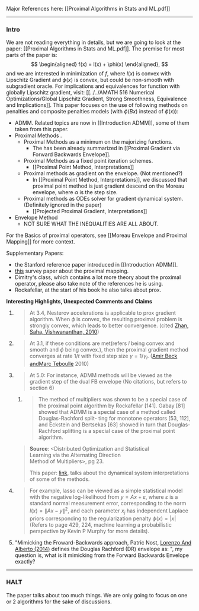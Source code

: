 Major References here: [[Proximal Algorithms in Stats and ML.pdf]]

---
### **Intro**

We are not reading everything in details, but we are going to look at the paper: [[Proximal Algorithms in Stats and ML.pdf]]. The premise for most parts of the paper is: 
$$
\begin{aligned}
    f(x) = l(x) + \phi(x)
\end{aligned},
$$
and we are interested in minimization of $f$, where $l(x)$ is convex with Lipschitz Gradient and $\phi(x)$ is convex, but could be non-smooth with subgradient oracle. For implications and equivalences for function with globally Lipschitz gradient, visit: [[../../AMATH 516 Numerical Optimizations/Global Lipschitz Gradient, Strong Smoothness, Equivalence and Implications]]. This paper focuses on the use of following methods on penalties and composite penalties models (with $\phi(Bx)$ instead of $\phi(x)$): 
* ADMM. Related topics are now in [[Introduction ADMM]], some of them taken from this paper. 
* Proximal Methods .
	* Proximal Methods as a minimum on the majorizing functions.
		* The has been already summarized in [[Proximal Gradient via Forward Backwards Envelope]]. 
	* Proximal Methods as a fixed point iteration schemes. 
		* [[Proximal Point Method, Interpretations]]
	* Proximal methods as gradient on the envelope. (Not mentioned?)
		* In [[Proximal Point Method, Interpretations]], we discussed that proximal point method is just gradient descend on the Moreau envelope, where $\alpha$ is the step size. 
	* Proximal methods as ODEs solver for gradient dynamical system. (Definitely ignored in the paper)
		* [[Projected Proximal Gradient, Interpretations]]
* Envelope Method
	* NOT SURE WHAT THE INEQUALITIES ARE ALL ABOUT. 

For the Basics of proximal operators, see [[Moreau Envelope and Proximal Mapping]] for more context. 

Supplementary Papers: 
* the Stanford reference paper introduced in [[Introduction ADMM]]. 
* [this](https://web.stanford.edu/~boyd/papers/pdf/prox_algs.pdf) survey paper about the proximal mapping. 
* Dimitry's class, which contains a lot more theory about the proximal operator, please also take note of the references he is using. 
* Rockafellar, at the start of his book he also talks about prox. 

**Interesting Highlights, Unexpected Comments and Claims**
1. > At 3.4, Nesterov accelerations is applicable to prox gradient algorithm. When $\phi$ is convex, the resulting proximal problem is strongly convex, which leads to better convergence. (cited [Zhan, Saha, Vishwananthan, 2010](https://arxiv.org/abs/1109.6058))
2. > At 3.1, if these conditions are met(refers $l$ being convex and smooth and $\phi$ being convex.), then the proximal gradient method converges at rate $1/t$ with fixed step size $\gamma=1/\gamma_l$. ([Amir Beck andMarc Teboulle](http://www.math.tau.ac.il/~teboulle/papers/gradient_chapter.pdf) 2010)
3. > At 5.0: For instance, ADMM methods will be viewed as the gradient step of the dual FB envelope (No citations, but refers to section 6)
	1. > The method of multipliers was shown to be a special case of the  proximal point algorithm by Rockafellar \[141\]. Gabay \[81\] showed that  ADMM is a special case of a method called Douglas-Rachford split-  ting for monotone operators \[53, 112\], and Eckstein and Bertsekas  \[63\] showed in turn that Douglas-Rachford splitting is a special case  of the proximal point algorithm.
	> 
	> **Source**: \<Distributed Optimization and Statistical  
	Learning via the Alternating Direction  
	Method of Multipliers\>, pg 23. 
	> 
	> 
	> This paper: [link](https://web.stanford.edu/~boyd/papers/pdf/prox_algs.pdf), talks about the dynamical system interpretations of some of the methods. 
1. >For example, lasso can be viewed as a simple statistical model with the negative log-likelihood from $y=A x+\varepsilon$, where $\varepsilon$ is a standard normal measurement error, corresponding to the norm $l(x)=\|A x-y\|^2$, and each parameter $x_j$ has independent Laplace priors corresponding to the regularization penalty $\phi(x)=|x|$ (Refers to page 429, 224, machine learning a probabilistic perspective by Kevin P Murphy for more details). 
2. "Mimicking the Froward-Backwards approach, Patric Nost, [Lorenzo And Alberto (2014)](https://arxiv.org/abs/1407.6723) defines the Douglas Rachford (DR) envelope as: ", my question is, what is it mimicking from the Forward Backwards Envelope exactly? 

---
### **HALT**

The paper talks about too much things. We are only going to focus on one or 2 algorithms for the sake of discussions. 


